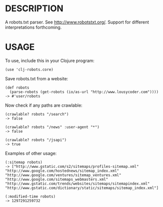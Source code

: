 DESCRIPTION
===========
A robots.txt parser.  See <http://www.robotstxt.org/>.  Support for different
interpretations forthcoming.

USAGE
=====
To use, include this in your Clojure program:

    (use 'clj-robots.core)

Save robots.txt from a website:

    (def robots
      (parse-robots (get-robots (io/as-url "http://www.lousycoder.com"))))
    -> #'user/robots

Now check if any paths are crawlable:

    (crawlable? robots "/search")
    -> false

    (crawlable? robots "/news" :user-agent "*")
    -> false

    (crawlable? robots "/jsapi")
    -> true

Examples of other usage:

    (:sitemap robots)
    -> ["http://www.gstatic.com/s2/sitemaps/profiles-sitemap.xml" "http://www.google.com/hostednews/sitemap_index.xml" "http://www.google.com/ventures/sitemap_ventures.xml" "http://www.google.com/sitemaps_webmasters.xml" "http://www.gstatic.com/trends/websites/sitemaps/sitemapindex.xml" "http://www.gstatic.com/dictionary/static/sitemaps/sitemap_index.xml"]

    (:modified-time robots)
    -> 1297291259732
